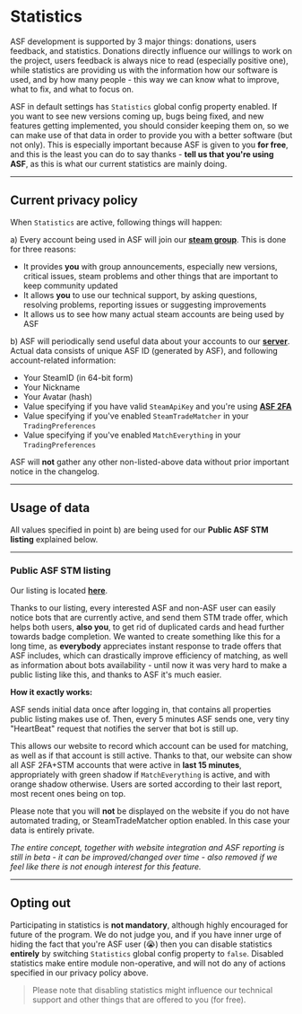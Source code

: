 # Statistics

ASF development is supported by 3 major things: donations, users feedback, and statistics. Donations directly influence our willings to work on the project, users feedback is always nice to read (especially positive one), while statistics are providing us with the information how our software is used, and by how many people - this way we can know what to improve, what to fix, and what to focus on.

ASF in default settings has ```Statistics``` global config property enabled. If you want to see new versions coming up, bugs being fixed, and new features getting implemented, you should consider keeping them on, so we can make use of that data in order to provide you with a better software (but not only). This is especially important because ASF is given to you **for free**, and this is the least you can do to say thanks - **tell us that you're using ASF**, as this is what our current statistics are mainly doing.

---

## Current privacy policy

When ```Statistics``` are active, following things will happen:

a) Every account being used in ASF will join our **[steam group](http://steamcommunity.com/groups/ascfarm)**. This is done for three reasons:

* It provides **you** with group announcements, especially new versions, critical issues, steam problems and other things that are important to keep community updated
* It allows **you** to use our technical support, by asking questions, resolving problems, reporting issues or suggesting improvements
* It allows us to see how many actual steam accounts are being used by ASF


b) ASF will periodically send useful data about your accounts to our **[server](https://asf.justarchi.net)**. Actual data consists of unique ASF ID (generated by ASF), and following account-related information:

* Your SteamID (in 64-bit form)
* Your Nickname
* Your Avatar (hash)
* Value specifying if you have valid ```SteamApiKey``` and you're using **[ASF 2FA](https://github.com/JustArchi/ArchiSteamFarm/wiki/Escrow)**
* Value specifying if you've enabled ```SteamTradeMatcher``` in your ```TradingPreferences```
* Value specifying if you've enabled ```MatchEverything``` in your ```TradingPreferences```

ASF will **not** gather any other non-listed-above data without prior important notice in the changelog.

---

## Usage of data

All values specified in point b) are being used for our **Public ASF STM listing** explained below.

---

### Public ASF STM listing

Our listing is located **[here](https://asf.justarchi.net/STM)**.

Thanks to our listing, every interested ASF and non-ASF user can easily notice bots that are currently active, and send them STM trade offer, which helps both users, **also you**, to get rid of duplicated cards and head further towards badge completion. We wanted to create something like this for a long time, as **everybody** appreciates instant response to trade offers that ASF includes, which can drastically improve efficiency of matching, as well as information about bots availability - until now it was very hard to make a public listing like this, and thanks to ASF it's much easier.

**How it exactly works:**

ASF sends initial data once after logging in, that contains all properties public listing makes use of. Then, every 5 minutes ASF sends one, very tiny "HeartBeat" request that notifies the server that bot is still up.

This allows our website to record which account can be used for matching, as well as if that account is still active. Thanks to that, our website can show all ASF 2FA+STM accounts that were active in **last 15 minutes**, appropriately with green shadow if ```MatchEverything``` is active, and with orange shadow otherwise. Users are sorted according to their last report, most recent ones being on top.

Please note that you will **not** be displayed on the website if you do not have automated trading, or SteamTradeMatcher option enabled. In this case your data is entirely private.

*The entire concept, together with website integration and ASF reporting is still in beta - it can be improved/changed over time - also removed if we feel like there is not enough interest for this feature.*

---

## Opting out

Participating in statistics is **not mandatory**, although highly encouraged for future of the program. We do not judge you, and if you have inner urge of hiding the fact that you're ASF user (😭) then you can disable statistics **entirely** by switching ```Statistics``` global config property to ```false```. Disabled statistics make entire module non-operative, and will not do any of actions specified in our privacy policy above.

> Please note that disabling statistics might influence our technical support and other things that are offered to you (for free).